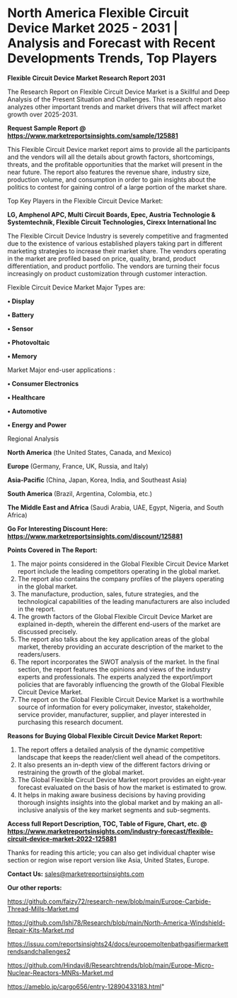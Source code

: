 # North America Flexible Circuit Device Market 2025 - 2031 | Analysis and Forecast with Recent Developments Trends, Top Players

<strong>Flexible Circuit Device Market Research Report 2031</strong>

The Research Report on Flexible Circuit Device Market is a Skillful and Deep Analysis of the Present Situation and Challenges. This research report also analyzes other important trends and market drivers that will affect market growth over 2025-2031.

<strong>Request Sample Report @ <a href=https://www.marketreportsinsights.com/sample/125881>https://www.marketreportsinsights.com/sample/125881</a></strong>

This Flexible Circuit Device market report aims to provide all the participants and the vendors will all the details about growth factors, shortcomings, threats, and the profitable opportunities that the market will present in the near future. The report also features the revenue share, industry size, production volume, and consumption in order to gain insights about the politics to contest for gaining control of a large portion of the market share.

Top Key Players in the Flexible Circuit Device Market:

<strong>LG, Amphenol APC, Multi Circuit Boards, Epec, Austria Technologie & Systemtechnik, Flexible Circuit Technologies, Cirexx International Inc</strong>

The Flexible Circuit Device Industry is severely competitive and fragmented due to the existence of various established players taking part in different marketing strategies to increase their market share. The vendors operating in the market are profiled based on price, quality, brand, product differentiation, and product portfolio. The vendors are turning their focus increasingly on product customization through customer interaction.

Flexible Circuit Device Market Major Types are:

<strong>• Display

• Battery

• Sensor

• Photovoltaic

• Memory</strong>

Market Major end-user applications :

<strong>• Consumer Electronics

• Healthcare

• Automotive

• Energy and Power</strong>

Regional Analysis

</u><strong><b>North America</b></strong> (the United States, Canada, and Mexico)

<strong><b>Europe </b></strong>(Germany, France, UK, Russia, and Italy)

<strong><b>Asia-Pacific</b></strong> (China, Japan, Korea, India, and Southeast Asia)

<strong><b>South America</b></strong> (Brazil, Argentina, Colombia, etc.)

<strong><b>The Middle East and Africa</b></strong> (Saudi Arabia, UAE, Egypt, Nigeria, and South Africa)

<strong>Go For Interesting Discount Here: <a href=https://www.marketreportsinsights.com/discount/125881>https://www.marketreportsinsights.com/discount/125881</a></strong>

<strong>Points Covered in The Report:</strong>
<ol>
  <li>The major points considered in the Global Flexible Circuit Device Market report include the leading competitors operating in the global market.</li>
  <li>The report also contains the company profiles of the players operating in the global market.</li>
  <li>The manufacture, production, sales, future strategies, and the technological capabilities of the leading manufacturers are also included in the report.</li>
  <li>The growth factors of the Global Flexible Circuit Device Market are explained in-depth, wherein the different end-users of the market are discussed precisely.</li>
  <li>The report also talks about the key application areas of the global market, thereby providing an accurate description of the market to the readers/users.</li>
  <li>The report incorporates the SWOT analysis of the market. In the final section, the report features the opinions and views of the industry experts and professionals. The experts analyzed the export/import policies that are favorably influencing the growth of the Global Flexible Circuit Device Market.</li>
  <li>The report on the Global Flexible Circuit Device Market is a worthwhile source of information for every policymaker, investor, stakeholder, service provider, manufacturer, supplier, and player interested in purchasing this research document.</li>
</ol>
<strong>Reasons for Buying Global Flexible Circuit Device Market Report:</strong>

<ol>
  <li>The report offers a detailed analysis of the dynamic competitive landscape that keeps the reader/client well ahead of the competitors.</li>
  <li>It also presents an in-depth view of the different factors driving or restraining the growth of the global market.</li>
  <li>The Global Flexible Circuit Device Market report provides an eight-year forecast evaluated on the basis of how the market is estimated to grow.</li>
  <li>It helps in making aware business decisions by having providing thorough insights insights into the global market and by making an all-inclusive analysis of the key market segments and sub-segments.</li>
</ol>
<strong>Access full Report Description, TOC, Table of Figure, Chart, etc. @ <a href=https://www.marketreportsinsights.com/industry-forecast/flexible-circuit-device-market-2022-125881>https://www.marketreportsinsights.com/industry-forecast/flexible-circuit-device-market-2022-125881</a></strong>


Thanks for reading this article; you can also get individual chapter wise section or region wise report version like Asia, United States, Europe.

<strong>Contact Us:</strong>
sales@marketreportsinsights.com

<strong>Our other reports:</strong>

<a href=https://github.com/faizy72/research-new/blob/main/Europe-Carbide-Thread-Mills-Market.md>https://github.com/faizy72/research-new/blob/main/Europe-Carbide-Thread-Mills-Market.md</a>

<a href=https://github.com/Ishi78/Research/blob/main/North-America-Windshield-Repair-Kits-Market.md>https://github.com/Ishi78/Research/blob/main/North-America-Windshield-Repair-Kits-Market.md</a>

<a href=https://issuu.com/reportsinsights24/docs/europemoltenbathgasifiermarkettrendsandchallenges2>https://issuu.com/reportsinsights24/docs/europemoltenbathgasifiermarkettrendsandchallenges2</a>

<a href=https://github.com/Hindavi8/Researchtrends/blob/main/Europe-Micro-Nuclear-Reactors-MNRs-Market.md>https://github.com/Hindavi8/Researchtrends/blob/main/Europe-Micro-Nuclear-Reactors-MNRs-Market.md</a>

<a href=https://ameblo.jp/cargo656/entry-12890433183.html>https://ameblo.jp/cargo656/entry-12890433183.html</a>"

